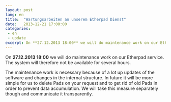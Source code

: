 ```yaml
---
layout: post
lang: en
title:  "Wartungsarbeiten an unserem Etherpad Dienst"
date:   2013-12-21 17:00:00
categories:
 - en
 - update
excerpt: On **27.12.2013 18:00** we will do maintenance work on our Etherpad service. The system will therefore not be available for several hours.
---
```


On **27.12.2013 18:00** we will do maintenance work on our Etherpad service. The system will therefore not be available for several hours.

The maintenance work is necessary because of a lot up updates of the software and changes in the internal structure. In future it will be more simple for us to delete Pads on your request and to get rid of old Pads in order to prevent data accumulation. We will take this measure separately though and communicate it transparently.  
